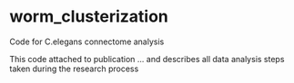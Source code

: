 # worm_clusterization
Code for C.elegans connectome analysis

This code attached to publication ... and describes all data analysis steps taken during the research process

